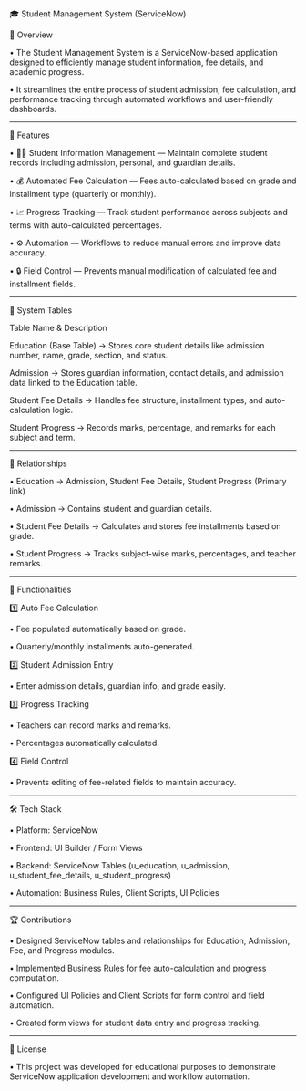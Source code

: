 🎓 Student Management System (ServiceNow)

📌 Overview

• The Student Management System is a ServiceNow-based application designed to efficiently manage student information, fee details, and academic progress.

• It streamlines the entire process of student admission, fee calculation, and performance tracking through automated workflows and user-friendly dashboards.


---

🚀 Features

• 🧑‍🎓 Student Information Management — Maintain complete student records including admission, personal, and guardian details.

• 💰 Automated Fee Calculation — Fees auto-calculated based on grade and installment type (quarterly or monthly).

• 📈 Progress Tracking — Track student performance across subjects and terms with auto-calculated percentages.

• ⚙ Automation — Workflows to reduce manual errors and improve data accuracy.

• 🔒 Field Control — Prevents manual modification of calculated fee and installment fields.


---

🧩 System Tables

Table Name   &                  	Description

Education (Base Table) ->	Stores core student details like admission number, name, grade, section, and status.

Admission	           ->  Stores guardian information, contact details, and admission data linked to the Education table.

Student Fee Details	  ->  Handles fee structure, installment types, and auto-calculation logic.

Student Progress       ->	Records marks, percentage, and remarks for each subject and term.



---

🔗 Relationships

• Education → Admission, Student Fee Details, Student Progress (Primary link)

• Admission → Contains student and guardian details.

• Student Fee Details → Calculates and stores fee installments based on grade.

• Student Progress → Tracks subject-wise marks, percentages, and teacher remarks.


---

🧮 Functionalities

1️⃣ Auto Fee Calculation

   • Fee populated automatically based on grade.

   • Quarterly/monthly installments auto-generated.


2️⃣ Student Admission Entry

   • Enter admission details, guardian info, and grade easily.

3️⃣ Progress Tracking

   • Teachers can record marks and remarks.

   • Percentages automatically calculated.

4️⃣ Field Control

   • Prevents editing of fee-related fields to maintain accuracy.


---

🛠 Tech Stack

• Platform: ServiceNow

• Frontend: UI Builder / Form Views

• Backend: ServiceNow Tables (u_education, u_admission, u_student_fee_details, u_student_progress)

• Automation: Business Rules, Client Scripts, UI Policies


---

🏆 Contributions

• Designed ServiceNow tables and relationships for Education, Admission, Fee, and Progress modules.

• Implemented Business Rules for fee auto-calculation and progress computation.

• Configured UI Policies and Client Scripts for form control and field automation.

• Created form views for student data entry and progress tracking.


---

📜 License

• This project was developed for educational purposes to demonstrate ServiceNow application development and workflow automation.
